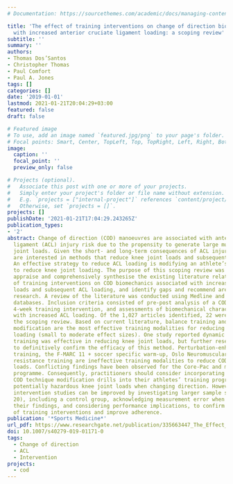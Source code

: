 ```yaml
---
# Documentation: https://sourcethemes.com/academic/docs/managing-content/

title: 'The effect of training interventions on change of direction biomechanics associated
  with increased anterior cruciate ligament loading: a scoping review'
subtitle: ''
summary: ''
authors:
- Thomas Dos’Santos
- Christopher Thomas
- Paul Comfort
- Paul A. Jones
tags: []
categories: []
date: '2019-01-01'
lastmod: 2021-01-21T20:04:29+03:00
featured: false
draft: false

# Featured image
# To use, add an image named `featured.jpg/png` to your page's folder.
# Focal points: Smart, Center, TopLeft, Top, TopRight, Left, Right, BottomLeft, Bottom, BottomRight.
image:
  caption: ''
  focal_point: ''
  preview_only: false

# Projects (optional).
#   Associate this post with one or more of your projects.
#   Simply enter your project's folder or file name without extension.
#   E.g. `projects = ["internal-project"]` references `content/project/deep-learning/index.md`.
#   Otherwise, set `projects = []`.
projects: []
publishDate: '2021-01-21T17:04:29.243265Z'
publication_types:
- '2'
abstract: Change of direction (COD) manoeuvres are associated with anterior cruciate
  ligament (ACL) injury risk due to the propensity to generate large multiplanar knee
  joint loads. Given the short- and long-term consequences of ACL injury, practitioners
  are interested in methods that reduce knee joint loads and subsequent ACL loading.
  An effective strategy to reduce ACL loading is modifying an athlete’s movement mechanics
  to reduce knee joint loading. The purpose of this scoping review was to critically
  appraise and comprehensively synthesise the existing literature related to the effects
  of training interventions on COD biomechanics associated with increased knee joint
  loads and subsequent ACL loading, and identify gaps and recommend areas for future
  research. A review of the literature was conducted using Medline and Sport DISCUS
  databases. Inclusion criteria consisted of pre-post analysis of a COD task, a minimum
  4-week training intervention, and assessments of biomechanical characteristics associated
  with increased ACL loading. Of the 1,027 articles identified, 22 were included in
  the scoping review. Based on current literature, balance training and COD technique
  modification are the most effective training modalities for reducing knee joint
  loading (small to moderate effect sizes). One study reported dynamic core stability
  training was effective in reducing knee joint loads, but further research is needed
  to definitively confirm the efficacy of this method. Perturbation-enhanced plyometric
  training, the F-MARC 11 + soccer specific warm-up, Oslo Neuromuscular warm-up, and
  resistance training are ineffective training modalities to reduce COD knee joint
  loads. Conflicting findings have been observed for the Core-Pac and mixed training
  programme. Consequently, practitioners should consider incorporating balance and
  COD technique modification drills into their athletes’ training programmes to reduce
  potentially hazardous knee joint loads when changing direction. However, training
  intervention studies can be improved by investigating larger sample sizes (textgreater
  20), including a control group, acknowledging measurement error when interpreting
  their findings, and considering performance implications, to confirm the effectiveness
  of training interventions and improve adherence.
publication: '*Sports Medicine*'
url_pdf: https://www.researchgate.net/publication/335663447_The_Effect_of_Training_Interventions_on_Change_of_Direction_Biomechanics_Associated_with_Increased_Anterior_Cruciate_Ligament_Loading_A_Scoping_Review
doi: 10.1007/s40279-019-01171-0
tags:
  - Change of direction
  - ACL
  - Intervention
projects:
  - cod
---
```

